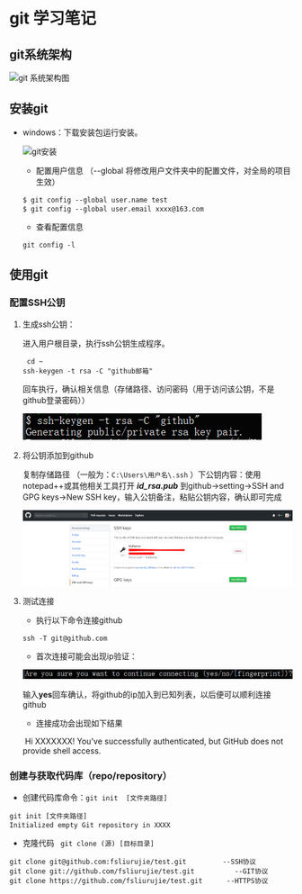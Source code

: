 # git 学习笔记

## git系统架构

![git 系统架构图](https://www.runoob.com/wp-content/uploads/2015/02/1352126739_7909.jpg)

## 安装git

+ windows：下载安装包运行安装。

  ![git安装](https://www.runoob.com/wp-content/uploads/2015/02/20140127131250906)

  - 配置用户信息 （--global 将修改用户文件夹中的配置文件，对全局的项目生效）

  ```
  $ git config --global user.name test
  $ git config --global user.email xxxx@163.com
  ```

  - 查看配置信息

  ```
  git config -l
  ```

## 使用git

### 配置SSH公钥

1. 生成ssh公钥：

   进入用户根目录，执行ssh公钥生成程序。

   ```
    cd ~
   ssh-keygen -t rsa -C "github邮箱"
   ```

   回车执行，确认相关信息（存储路径、访问密码（用于访问该公钥，不是github登录密码））

   ![image-20200225174339814](https://raw.githubusercontent.com/ChCh1999/md_img/master/md_img/image-20200225174339814.png)

2. 将公钥添加到github

   复制存储路径 （一般为：`C:\Users\用户名\.ssh` ）下公钥内容：使用notepad++或其他相关工具打开 ***id_rsa.pub*** 到github->setting->SSH and GPG keys->New SSH key，输入公钥备注，粘贴公钥内容，确认即可完成

   ![image-20200225174600099](https://raw.githubusercontent.com/ChCh1999/md_img/master/md_img/image-20200225174600099.png)

3. 测试连接

   + 执行以下命令连接github

   ```
   ssh -T git@github.com
   ```

   + 首次连接可能会出现ip验证：

   ![image-20200225174859419](https://raw.githubusercontent.com/ChCh1999/md_img/master/md_img/image-20200225174859419.png)

   ​		输入**yes**回车确认，将github的ip加入到已知列表，以后便可以顺利连接github

   + 连接成功会出现如下结果

   ​	Hi XXXXXXX! You've successfully authenticated, but GitHub does not provide shell access.

### 创建与获取代码库（repo/repository）

+ 创建代码库命令：` git init  [文件夹路径] `

```
git init [文件夹路径]
Initialized empty Git repository in XXXX
```

+ 克隆代码 ` git clone (源) [目标目录]`

```
git clone git@github.com:fsliurujie/test.git         --SSH协议
git clone git://github.com/fsliurujie/test.git          --GIT协议
git clone https://github.com/fsliurujie/test.git      --HTTPS协议
```

